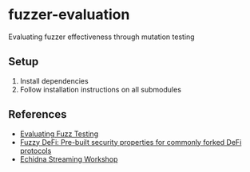 # fuzzer-evaluation
Evaluating fuzzer effectiveness through mutation testing

## Setup

1. Install dependencies
2. Follow installation instructions on all submodules

## References

- [Evaluating Fuzz Testing](https://cseweb.ucsd.edu/~dstefan/cse227-spring20/papers/klees:evaluating.pdf)
- [Fuzzy DeFi: Pre-built security properties for commonly forked DeFi protocols](https://github.com/0xNazgul/fuzzydefi)
- [Echidna Streaming Workshop](https://github.com/crytic/echidna-streaming-series)